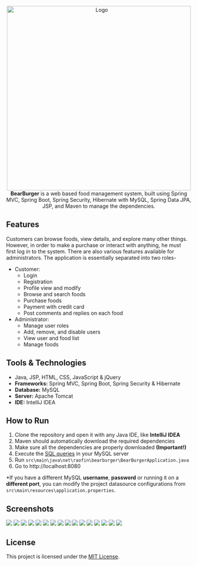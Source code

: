 <p align= "center">
    <img src="https://raofin.github.io/r/img/BearBurger/nav-logo.png" title="Logo" alt="Logo" width="500px">
    <br/>
    <b>BearBurger</b> is a web based food management system, built using Spring MVC, Spring Boot, Spring Security, Hibernate with MySQL, Spring Data JPA, JSP, and Maven to manage the dependencies.
</p>

## Features
Customers can browse foods, view details, and explore many other things. However, in order to make a purchase or interact with anything, he must first log in to the system. There are also various features available for administrators. The application is essentially separated into two roles-
* Customer:
    * Login
    * Registration
    * Profile view and modify
    * Browse and search foods
    * Purchase foods
    * Payment with credit card
    * Post comments and replies on each food
* Administrator:
    * Manage user roles
    * Add, remove, and disable users
    * View user and food list
    * Manage foods

## Tools & Technologies
* Java, JSP, HTML, CSS, JavaScript & jQuery
* **Frameworks:** Spring MVC, Spring Boot, Spring Security & Hibernate
* **Database:** MySQL
* **Server:** Apache Tomcat
* **IDE:** IntelliJ IDEA

## How to Run
1. Clone the repository and open it with any Java IDE, like **IntelliJ IDEA**
2. Maven should automatically download the required dependencies
3. Make sure all the dependencies are properly downloaded **(Important!)**
4. Execute the [SQL queries](src/main/resources/database/app.sql) in your MySQL server
5. Run `src\main\java\net\raofin\bearburger\BearBurgerApplication.java`
6. Go to http://localhost:8080

*If you have a different MySQL **username**, **password** or running it on a **different port**, you can modify the project datasource configurations from `src\main\resources\application.properties`.

## Screenshots
<img src="https://raofin.github.io/r/img/BearBurger/(1).jpg">
<img src="https://raofin.github.io/r/img/BearBurger/(2).jpg">
<img src="https://raofin.github.io/r/img/BearBurger/(3).jpg">
<img src="https://raofin.github.io/r/img/BearBurger/(4).jpg">
<img src="https://raofin.github.io/r/img/BearBurger/(5).jpg">
<img src="https://raofin.github.io/r/img/BearBurger/(6).jpg">
<img src="https://raofin.github.io/r/img/BearBurger/(7).jpg">
<img src="https://raofin.github.io/r/img/BearBurger/(8).jpg">
<img src="https://raofin.github.io/r/img/BearBurger/(9).jpg">
<img src="https://raofin.github.io/r/img/BearBurger/(10).jpg">
<img src="https://raofin.github.io/r/img/BearBurger/(11).jpg">
<img src="https://raofin.github.io/r/img/BearBurger/(12).jpg">
<img src="https://raofin.github.io/r/img/BearBurger/(13).jpg">
<img src="https://raofin.github.io/r/img/BearBurger/(14).jpg">
<img src="https://raofin.github.io/r/img/BearBurger/(15).jpg">
<img src="https://raofin.github.io/r/img/BearBurger/(16).jpg">

## License
This project is licensed under the [MIT License](LICENSE.md).

